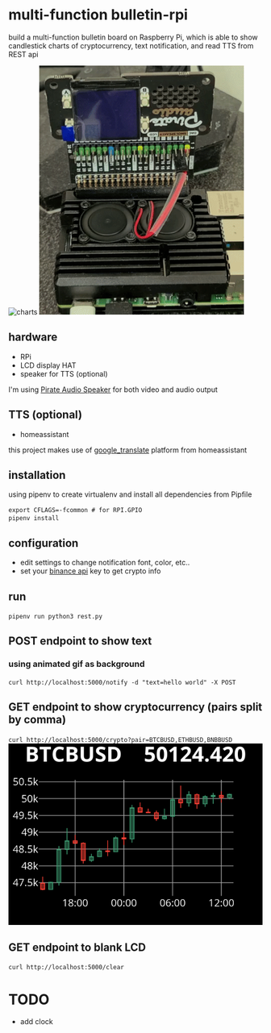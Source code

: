 # multi-function bulletin-rpi
build a multi-function bulletin board on Raspberry Pi, which is able to show candlestick charts of cryptocurrency, text notification, and read TTS from REST api

![charts](chartsS.gif)
![notify](notify.gif)

## hardware
* RPi
* LCD display HAT
* speaker for TTS (optional)

I'm using [Pirate Audio Speaker](https://shop.pimoroni.com/products/pirate-audio-mini-speaker) for both video and audio output

## TTS (optional)
* homeassistant

this project makes use of [google_translate](https://www.home-assistant.io/integrations/tts/) platform from homeassistant

## installation
using pipenv to create virtualenv and install all dependencies from Pipfile

```
export CFLAGS=-fcommon # for RPI.GPIO
pipenv install
```

## configuration
* edit settings to change notification font, color, etc..
* set your [binance api](https://www.binance.com/en/my/settings/api-management) key to get crypto info

## run
`pipenv run python3 rest.py`

## POST endpoint to show text
### using animated gif as background
`curl http://localhost:5000/notify -d "text=hello world" -X POST`

## GET endpoint to show cryptocurrency (pairs split by comma)
`curl http://localhost:5000/crypto?pair=BTCBUSD,ETHBUSD,BNBBUSD`
![chart](chart.png)

## GET endpoint to blank LCD
`curl http://localhost:5000/clear`

# TODO
* add clock